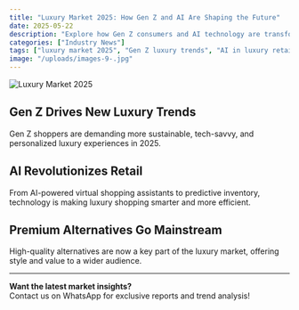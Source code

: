 ```yaml
---
title: "Luxury Market 2025: How Gen Z and AI Are Shaping the Future"
date: 2025-05-22
description: "Explore how Gen Z consumers and AI technology are transforming the global luxury market in 2025."
categories: ["Industry News"]
tags: ["luxury market 2025", "Gen Z luxury trends", "AI in luxury retail 2025", "premium alternative market news"]
image: "/uploads/images-9-.jpg"
---
```


![Luxury Market 2025](/uploads/images-9-.jpg)

## Gen Z Drives New Luxury Trends

Gen Z shoppers are demanding more sustainable, tech-savvy, and personalized luxury experiences in 2025.

## AI Revolutionizes Retail

From AI-powered virtual shopping assistants to predictive inventory, technology is making luxury shopping smarter and more efficient.

## Premium Alternatives Go Mainstream

High-quality alternatives are now a key part of the luxury market, offering style and value to a wider audience.

---

**Want the latest market insights?**  
Contact us on WhatsApp for exclusive reports and trend analysis! 